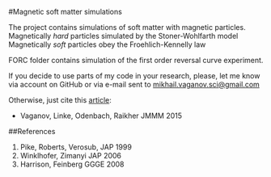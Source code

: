 #Magnetic soft matter simulations

The project contains simulations of soft matter with magnetic particles.
Magnetically *hard* particles simulated by the Stoner-Wohlfarth model
Magnetically *soft* particles obey the Froehlich-Kennelly law

FORC folder contains simulation of the first order reversal curve experiment.

If you decide to use parts of my code in your research, please, let me know via account on GitHub or via e-mail sent to mikhail.vaganov.sci@gmail.com

Otherwise, just cite this [article](http://www.sciencedirect.com/science/article/pii/S0304885316319552):
* Vaganov, Linke, Odenbach, Raikher JMMM 2015


##References
1. Pike, Roberts, Verosub, JAP 1999
2. Winklhofer, Zimanyi JAP 2006
3. Harrison, Feinberg GGGE 2008 
